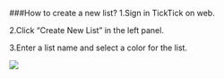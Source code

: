 ###How to create a new list?
1.Sign in TickTick on web.

2.Click “Create New List” in the left panel.

3.Enter a list name and select a color for the list.


![](../images/web2/createlist.png)




